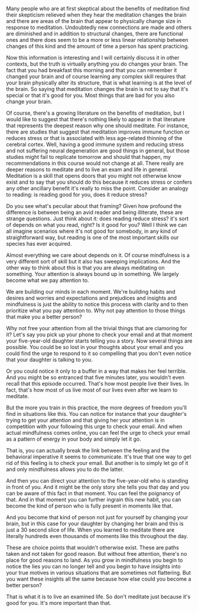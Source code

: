 
Many people who are at first skeptical about the benefits of meditation find their skepticism relieved when they hear the meditation changes the brain and there are areas of the brain that appear to physically change size in response to meditation. Undoubtedly new connections are made and others are diminished and in addition to structural changes, there are functional ones and there does seem to be a more or less linear relationship between changes of this kind and the amount of time a person has spent practicing.

Now this information is interesting and I will certainly discuss it in other contexts, but the truth is virtually anything you do changes your brain. The fact that you had breakfast this morning and that you can remember it changed your brain and of course learning any complex skill requires that your brain physically alter its structure, that is what learning is at the level of the brain. So saying that meditation changes the brain is not to say that it's special or that it's good for you. Most things that are bad for you also change your brain.

Of course, there's a growing literature on the benefits of meditation, but I would like to suggest that there's nothing likely to appear in that literature that represents the deepest reason why one should meditate. For instance, there are studies that suggest that meditation improves immune function or reduces stress or that is associated with less age-related thinning of the cerebral cortex. Well, having a good immune system and reducing stress and not suffering neural degeneration are good things in general, but those studies might fail to replicate tomorrow and should that happen, my recommendations in this course would not change at all. There really are deeper reasons to meditate and to live an exam and life in general. Meditation is a skill that opens doors that you might not otherwise know exist and to say that you should do this because it reduces stress or confers any other ancillary benefit it's really to miss the point. Consider an analogy to reading: is reading good for you, does it reduce stress?

Do you see what's peculiar about that framing? Given how profound the difference is between being an avid reader and being illiterate, these are strange questions. Just think about it: does reading reduce stress? it's sort of depends on what you read, right? Is it good for you? Well I think we can all imagine scenarios where it's not good for somebody, in any kind of straightforward way, but reading is one of the most important skills our species has ever acquired.

Almost everything we care about depends on it. Of course mindfulness is a very different sort of skill but it also has sweeping implications. And the other way to think about this is that you are always meditating on something. Your attention is always bound up in something. We largely become what we pay attention to.

We are building our minds in each moment. We're building habits and desires and worries and expectations and prejudices and insights and mindfulness is just the ability to notice this process with clarity and to then prioritize what you pay attention to. Why not pay attention to those things that make you a better person?

Why not free your attention from all the trivial things that are clamoring for it? Let's say you pick up your phone to check your email and at that moment your five-year-old daughter starts telling you a story. Now several things are possible. You could be so lost in your thoughts about your email and you could find the urge to respond to it so compelling that you don't even notice that your daughter is talking to you.

Or you could notice it only to a buffer in a way that makes her feel terrible. And you might be so entranced that five minutes later, you wouldn't even recall that this episode occurred. That's how most people live their lives. In fact, that's how most of us live most of our lives even after we learn to meditate.

But the more you train in this practice, the more degrees of freedom you'll find in situations like this. You can notice for instance that your daughter's trying to get your attention and that giving her your attention is in competition with your following this urge to check your email. And when actual mindfulness comes online, you can feel the urge to check your email as a pattern of energy in your body and simply let it go.

That is, you can actually break the link between the feeling and the behavioral imperative it seems to communicate. It's true that one way to get rid of this feeling is to check your email. But another is to simply let go of it and only mindfulness allows you to do the latter.

And then you can direct your attention to the five-year-old who is standing in front of you. And it might be the only story she tells you that day and you can be aware of this fact in that moment. You can feel the poignancy of that. And in that moment you can further ingrain this new habit, you can become the kind of person who is fully present in moments like that.

And you become that kind of person not just for yourself by changing your brain, but in this case for your daughter by changing her brain and this is just a 30 second slice of life. When you learned to meditate there are literally hundreds even thousands of moments like this throughout the day.

These are choice points that wouldn't otherwise exist. These are paths taken and not taken for good reason. But without free attention, there's no place for good reasons to land. As you grow in mindfulness you begin to notice the lies you can no longer tell and you begin to have insights into your true motives in various situations that are sometimes not flattering. But you want these insights all the same because how else could you become a better person?

That is what it is to live an examined life. So don't meditate just because it's good for you. It's more important than that. 
